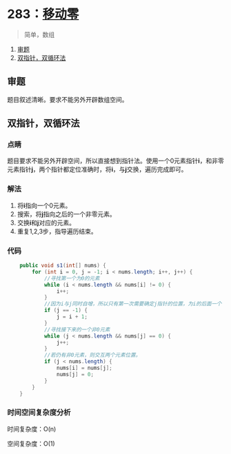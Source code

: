 # 283：[移动零](https://leetcode-cn.com/problems/move-zeroes/)

> 简单，数组

1. [审题](#审题)
2. [双指针，双循环法](#双指针，双循环法)

## 审题

题目叙述清晰。要求不能另外开辟数组空间。

## 双指针，双循环法

### 点睛

题目要求不能另外开辟空间，所以直接想到指针法。使用一个0元素指针**i**，和非零元素指针**j**，两个指针都定位准确时，将**i**，与**j**交换，遍历完成即可。

### 解法

1. 将**i**指向一个0元素。
2. 搜索，将**j**指向之后的一个非零元素。
3. 交换**i**和**j**对应的元素。
4. 重复1,2,3步，指导遍历结束。

### 代码

```java
    public void s1(int[] nums) {
        for (int i = 0, j = -1; i < nums.length; i++, j++) {
            //寻找第一个为0的元素
            while (i < nums.length && nums[i] != 0) {
                i++;
            }
            //因为i与j同时自增，所以只有第一次需要确定j指针的位置，为i的后面一个
            if (j == -1) {
                j = i + 1;
            }
            //寻找接下来的一个非0元素
            while (j < nums.length && nums[j] == 0) {
                j++;
            }
            //若仍有非0元素，则交互两个元素位置。
            if (j < nums.length) {
                nums[i] = nums[j];
                nums[j] = 0;
            }
        }
    }
```

### 时间空间复杂度分析

时间复杂度：O(n)

空间复杂度：O(1)

